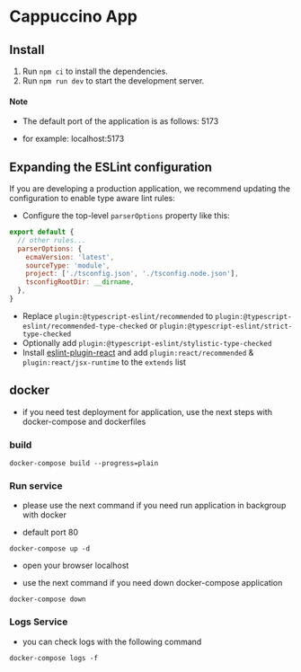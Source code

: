 # Cappuccino App

## Install

1. Run `npm ci` to install the dependencies.
2. Run `npm run dev` to start the development server.

#### Note

- The default port of the application is as follows: 5173

- for example: localhost:5173

## Expanding the ESLint configuration

If you are developing a production application, we recommend updating the configuration to enable type aware lint rules:

- Configure the top-level `parserOptions` property like this:

```js
export default {
  // other rules...
  parserOptions: {
    ecmaVersion: 'latest',
    sourceType: 'module',
    project: ['./tsconfig.json', './tsconfig.node.json'],
    tsconfigRootDir: __dirname,
  },
}
```

- Replace `plugin:@typescript-eslint/recommended` to `plugin:@typescript-eslint/recommended-type-checked` or `plugin:@typescript-eslint/strict-type-checked`
- Optionally add `plugin:@typescript-eslint/stylistic-type-checked`
- Install [eslint-plugin-react](https://github.com/jsx-eslint/eslint-plugin-react) and add `plugin:react/recommended` & `plugin:react/jsx-runtime` to the `extends` list

## docker

- if you need test deployment for application, use the next steps with docker-compose and dockerfiles

### build

```
docker-compose build --progress=plain
```

### Run service

- please use the next command if you need run application in backgroup with docker

- default port 80
```
docker-compose up -d
```

- open your browser localhost

- use the next command if you need down docker-compose application

```
docker-compose down
```

### Logs Service

- you can check logs with the following command

```
docker-compose logs -f
```
